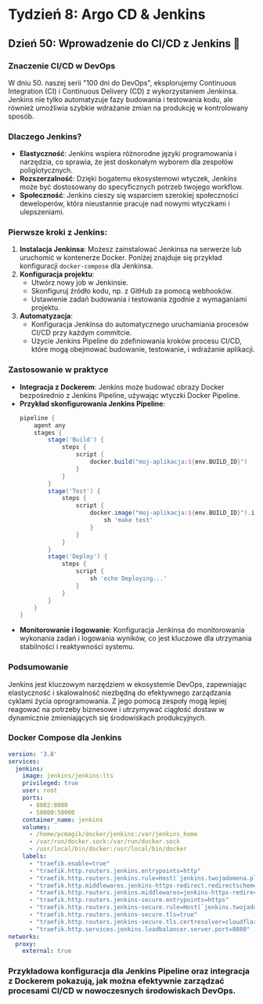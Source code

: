 # Tydzień 8: Argo CD & Jenkins

## Dzień 50: Wprowadzenie do CI/CD z Jenkins 🚀

### Znaczenie CI/CD w DevOps
W dniu 50. naszej serii "100 dni do DevOps", eksplorujemy Continuous Integration (CI) i Continuous Delivery (CD) z wykorzystaniem Jenkinsa. Jenkins nie tylko automatyzuje fazy budowania i testowania kodu, ale również umożliwia szybkie wdrażanie zmian na produkcję w kontrolowany sposób.

### Dlaczego Jenkins?
- **Elastyczność**: Jenkins wspiera różnorodne języki programowania i narzędzia, co sprawia, że jest doskonałym wyborem dla zespołów poliglotycznych.
- **Rozszerzalność**: Dzięki bogatemu ekosystemowi wtyczek, Jenkins może być dostosowany do specyficznych potrzeb twojego workflow.
- **Społeczność**: Jenkins cieszy się wsparciem szerokiej społeczności deweloperów, która nieustannie pracuje nad nowymi wtyczkami i ulepszeniami.

### Pierwsze kroki z Jenkins:
1. **Instalacja Jenkinsa**: Możesz zainstalować Jenkinsa na serwerze lub uruchomić w kontenerze Docker. Poniżej znajduje się przykład konfiguracji `docker-compose` dla Jenkinsa.
2. **Konfiguracja projektu**:
   - Utwórz nowy job w Jenkinsie.
   - Skonfiguruj źródło kodu, np. z GitHub za pomocą webhooków.
   - Ustawienie zadań budowania i testowania zgodnie z wymaganiami projektu.
3. **Automatyzacja**:
   - Konfiguracja Jenkinsa do automatycznego uruchamiania procesów CI/CD przy każdym commitcie.
   - Użycie Jenkins Pipeline do zdefiniowania kroków procesu CI/CD, które mogą obejmować budowanie, testowanie, i wdrażanie aplikacji.

### Zastosowanie w praktyce
- **Integracja z Dockerem**: Jenkins może budować obrazy Docker bezpośrednio z Jenkins Pipeline, używając wtyczki Docker Pipeline.
- **Przykład skonfigurowania Jenkins Pipeline**:
  ```groovy
  pipeline {
      agent any
      stages {
          stage('Build') {
              steps {
                  script {
                      docker.build("moj-aplikacja:${env.BUILD_ID}")
                  }
              }
          }
          stage('Test') {
              steps {
                  script {
                      docker.image("moj-aplikacja:${env.BUILD_ID}").inside {
                          sh 'make test'
                      }
                  }
              }
          }
          stage('Deploy') {
              steps {
                  script {
                      sh 'echo Deploying...'
                  }
              }
          }
      }
  }
  ```
- **Monitorowanie i logowanie**: Konfiguracja Jenkinsa do monitorowania wykonania zadań i logowania wyników, co jest kluczowe dla utrzymania stabilności i reaktywności systemu.

### Podsumowanie
Jenkins jest kluczowym narzędziem w ekosystemie DevOps, zapewniając elastyczność i skalowalność niezbędną do efektywnego zarządzania cyklami życia oprogramowania. Z jego pomocą zespoły mogą lepiej reagować na potrzeby biznesowe i utrzymywać ciągłość dostaw w dynamicznie zmieniających się środowiskach produkcyjnych.

### Docker Compose dla Jenkins
```yaml
version: '3.8'
services:
  jenkins:
    image: jenkins/jenkins:lts
    privileged: true
    user: root
    ports:
      - 8082:8080
      - 50000:50000
    container_name: jenkins
    volumes:
      - /home/pcmagik/docker/jenkins:/var/jenkins_home
      - /var/run/docker.sock:/var/run/docker.sock
      - /usr/local/bin/docker:/usr/local/bin/docker
    labels:
      - "traefik.enable=true"
      - "traefik.http.routers.jenkins.entrypoints=http"
      - "traefik.http.routers.jenkins.rule=Host(`jenkins.twojadomena.pl`)"
      - "traefik.http.middlewares.jenkins-https-redirect.redirectscheme.scheme=https"
      - "traefik.http.routers.jenkins.middlewares=jenkins-https-redirect"
      - "traefik.http.routers.jenkins-secure.entrypoints=https"
      - "traefik.http.routers.jenkins-secure.rule=Host(`jenkins.twojadomena.pl`)"
      - "traefik.http.routers.jenkins-secure.tls=true"
      - "traefik.http.routers.jenkins-secure.tls.certresolver=cloudflare"
      - "traefik.http.services.jenkins.loadbalancer.server.port=8080"
networks: 
  proxy:
    external: true
```

### Przykładowa konfiguracja dla Jenkins Pipeline oraz integracja z Dockerem pokazują, jak można efektywnie zarządzać procesami CI/CD w nowoczesnych środowiskach DevOps.
